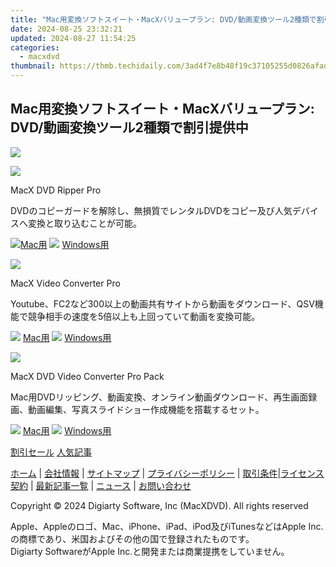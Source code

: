 ```yaml
---
title: "Mac用変換ソフトスイート・MacXバリュープラン: DVD/動画変換ツール2種類で割引提供中"
date: 2024-08-25 23:32:21
updated: 2024-08-27 11:54:25
categories:
  - macxdvd
thumbnail: https://thmb.techidaily.com/3ad4f7e8b48f19c37105255d0826afad52f6608bef33c5c37cef1bfce8aa66b0.jpeg
---
```


## Mac用変換ソフトスイート・MacXバリュープラン: DVD/動画変換ツール2種類で割引提供中

![](https://www.macxdvd.com/mobile-images/index/nav-more.png)

![](https://www.macxdvd.com/mobile-images/index/mi1.png)

MacX DVD Ripper Pro

DVDのコピーガードを解除し、無損質でレンタルDVDをコピー及び人気デバイスへ変換と取り込むことが可能。

![](https://www.macxdvd.com/mobile-images/index/mm.png)[Mac用](https://tools.techidaily.com/macxdvd/products/) ![](https://www.macxdvd.com/mobile-images/index/mw.png) [Windows用](https://tools.techidaily.com/macxdvd/products/) 

![](https://www.macxdvd.com/mobile-images/index/mi2.png)

MacX Video Converter Pro

Youtube、FC2など300以上の動画共有サイトから動画をダウンロード、QSV機能で競争相手の速度を5倍以上も上回っていて動画を変換可能。

![](https://www.macxdvd.com/mobile-images/index/mm.png) [Mac用](https://tools.techidaily.com/macxdvd/products/) ![](https://www.macxdvd.com/mobile-images/index/mw.png) [Windows用](https://tools.techidaily.com/macxdvd/products/) 

![](https://www.macxdvd.com/mobile-images/index/mi3.png)

MacX DVD Video Converter Pro Pack

Mac用DVDリッピング、動画変換、オンライン動画ダウンロード、再生画面録画、動画編集、写真スライドショー作成機能を搭載するセット。

![](https://www.macxdvd.com/mobile-images/index/mm.png) [Mac用](https://tools.techidaily.com/macxdvd/products/) ![](https://www.macxdvd.com/mobile-images/index/mw.png) [Windows用](https://tools.techidaily.com/macxdvd/products/) 

[割引セール](https://tools.techidaily.com/macxdvd/products/) [人気記事](https://tools.techidaily.com/macxdvd/products/) 



[ホーム](https://tools.techidaily.com/macxdvd/products/) | [会社情報](https://tools.techidaily.com/macxdvd/products/) | [サイトマップ](https://tools.techidaily.com/macxdvd/products/) | [プライバシーポリシー](https://tools.techidaily.com/macxdvd/products/) | [取引条件](https://tools.techidaily.com/macxdvd/products/)|[ライセンス契約](https://tools.techidaily.com/macxdvd/products/) | [最新記事一覧](https://tools.techidaily.com/macxdvd/products/) | [ニュース](https://tools.techidaily.com/macxdvd/products/) | [お問い合わせ](https://tools.techidaily.com/macxdvd/products/)

Copyright © 2024 Digiarty Software, Inc (MacXDVD). All rights reserved

Apple、Appleのロゴ、Mac、iPhone、iPad、iPod及びiTunesなどはApple Inc.の商標であり、米国およびその他の国で登録されたものです。  
Digiarty SoftwareがApple Inc.と開発または商業提携をしていません。

<ins class="adsbygoogle"
     style="display:block"
     data-ad-format="autorelaxed"
     data-ad-client="ca-pub-7571918770474297"
     data-ad-slot="1223367746"></ins>



<ins class="adsbygoogle"
     style="display:block"
     data-ad-client="ca-pub-7571918770474297"
     data-ad-slot="8358498916"
     data-ad-format="auto"
     data-full-width-responsive="true"></ins>
